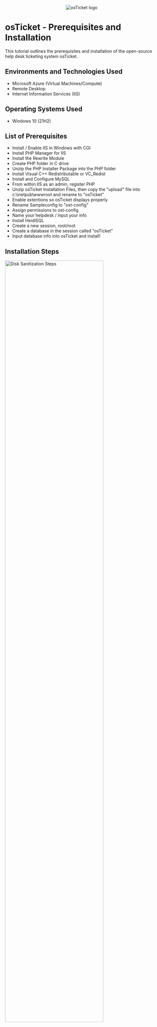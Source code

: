 <p align="center">
<img src="https://i.imgur.com/Clzj7Xs.png" alt="osTicket logo"/>
</p>

<h1>osTicket - Prerequisites and Installation</h1>
This tutorial outlines the prerequisites and installation of the open-source help desk ticketing system osTicket.<br />


<h2>Environments and Technologies Used</h2>

- Microsoft Azure (Virtual Machines/Compute)
- Remote Desktop
- Internet Information Services (IIS)

<h2>Operating Systems Used </h2>

- Windows 10</b> (21H2)

<h2>List of Prerequisites</h2>

- Install / Enable IIS in Windows with CGI
- Install PHP Manager for IIS
- Install the Rewrite Module
- Create PHP folder in C drive
- Unzip the PHP Installer Package into the PHP folder
- Install Visual C++ Redistributable or VC_Redist
- Install and Configure MySQL
- From within IIS as an admin, register PHP
- Unzip osTicket Installation Files, then copy the "upload" file into c:\inetpub\wwwroot and rename to "osTicket"
- Enable extentions so osTicket displays properly
- Rename Sampleconfig to "ost-config"
- Assign permissions to ost-config
- Name your helpdesk / input your info
- Install HeidiSQL
- Create a new session, root/root
- Create a database in the session called "osTicket"
- Input database info into osTicket and install!

<h2>Installation Steps</h2>

<p>
<img src="https://i.imgur.com/mNqDVnC.png" height="80%" width="80%" alt="Disk Sanitization Steps"/>
</p>
<p>
Within Control Panel, you want to press "uninstall or change a program". From there on the left you want to click "Turn windows features on or off". After, you want to check the box for "World Wide Web Services-> Application Development Features -> and CGI" this gives osTicket a web server to run on and CGI lets IIS understand and execute PHP code (what osTicket uses).
</p>
<br />

<p>
<img src="https://i.imgur.com/9maKGGX.jpeg" height="60%" width="60%" alt="Disk Sanitization Steps"/>
</p>
<p>
In this step, you want to download PHP manager for IIS, and Rewrite Module, these help IIS manage and read the PHP code that osTicket uses.
</p>
<br />

<p>
<img src="https://i.imgur.com/Cm4X69o.png" height="60%" width="60%" alt="Disk Sanitization Steps"/>
</p>
<p>
This next step is really simple, you just want to create a PHP folder inside your C drive (C:\PHP)
</p>
<br />
